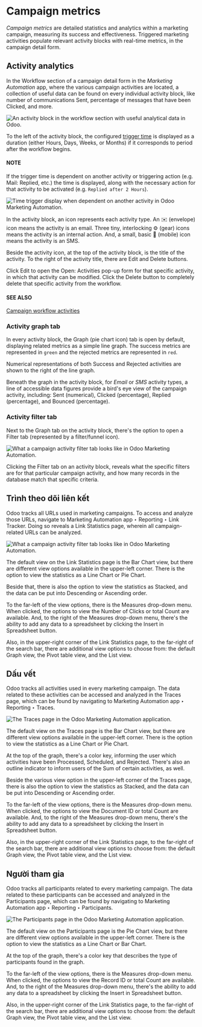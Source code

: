 # Campaign metrics

*Campaign metrics* are detailed statistics and analytics within a marketing campaign, measuring its
success and effectiveness. Triggered marketing activities populate relevant activity blocks with
real-time metrics, in the campaign detail form.

## Activity analytics

In the Workflow section of a campaign detail form in the *Marketing Automation* app,
where the various campaign activities are located, a collection of useful data can be found on every
individual activity block, like number of communications Sent, percentage of messages
that have been Clicked, and more.

![An activity block in the workflow section with useful analytical data in Odoo.](applications/marketing/marketing_automation/understanding_metrics/activity-analytics-block-sample.png)

To the left of the activity block, the configured [trigger time](workflow_activities.md) is
displayed as a duration (either Hours, Days, Weeks, or
Months) if it corresponds to period after the workflow begins.

#### NOTE
If the trigger time is dependent on another activity or triggering action (e.g. Mail:
Replied, etc.) the time is displayed, along with the necessary action for that activity to be
activated (e.g. `Replied after 2 Hours`).

![Time trigger display when dependent on another activity in Odoo Marketing Automation.](applications/marketing/marketing_automation/understanding_metrics/replied-after-activity-time-trigger.png)

In the activity block, an icon represents each activity type. An ✉️ (envelope) icon
means the activity is an email. Three tiny, interlocking ⚙️ (gear) icons means the
activity is an internal action. And, a small, basic 📱 (mobile) icon means the activity
is an SMS.

Beside the activity icon, at the top of the activity block, is the title of the activity. To the
right of the activity title, there are Edit and Delete buttons.

Click Edit to open the Open: Activities pop-up form for that specific
activity, in which that activity can be modified. Click the Delete button to completely
delete that specific activity from the workflow.

#### SEE ALSO
[Campaign workflow activities](workflow_activities.md)

### Activity graph tab

In every activity block, the Graph (pie chart icon) tab is open by default, displaying
related metrics as a simple line graph. The success metrics are represented in `green` and the
rejected metrics are represented in `red`.

Numerical representations of both Success and Rejected activities are shown
to the right of the line graph.

Beneath the graph in the activity block, for *Email* or *SMS* activity types, a line of accessible
data figures provide a bird's eye view of the campaign activity, including: Sent
(numerical), Clicked (percentage), Replied (percentage), and
Bounced (percentage).

### Activity filter tab

Next to the Graph tab on the activity block, there's the option to open a
Filter tab (represented by a filter/funnel icon).

![What a campaign activity filter tab looks like in Odoo Marketing Automation.](applications/marketing/marketing_automation/understanding_metrics/activity-filter-tab.png)

Clicking the Filter tab on an activity block, reveals what the specific filters are for
that particular campaign activity, and how many records in the database match that specific
criteria.

## Trình theo dõi liên kết

Odoo tracks all URLs used in marketing campaigns. To access and analyze those URLs, navigate to
Marketing Automation app ‣ Reporting ‣ Link Tracker. Doing so reveals a
Link Statistics page, wherein all campaign-related URLs can be analyzed.

![What a campaign activity filter tab looks like in Odoo Marketing Automation.](applications/marketing/marketing_automation/understanding_metrics/campaign-link-tracker.png)

The default view on the Link Statistics page is the Bar Chart view, but
there are different view options available in the upper-left corner. There is the option to view the
statistics as a Line Chart or Pie Chart.

Beside that, there is also the option to view the statistics as Stacked, and the data
can be put into Descending or Ascending order.

To the far-left of the view options, there is the Measures drop-down menu. When clicked,
the options to view the Number of Clicks or total Count are available. And,
to the right of the Measures drop-down menu, there's the ability to add any data to a
spreadsheet by clicking the Insert in Spreadsheet button.

Also, in the upper-right corner of the Link Statistics page, to the far-right of the
search bar, there are additional view options to choose from: the default Graph view,
the Pivot table view, and the List view.

## Dấu vết

Odoo tracks all activities used in every marketing campaign. The data related to these activities
can be accessed and analyzed in the Traces page, which can be found by navigating to
Marketing Automation app ‣ Reporting ‣ Traces.

![The Traces page in the Odoo Marketing Automation application.](applications/marketing/marketing_automation/understanding_metrics/traces-page-marketing-automation.png)

The default view on the Traces page is the Bar Chart view, but there are
different view options available in the upper-left corner. There is the option to view the
statistics as a Line Chart or Pie Chart.

At the top of the graph, there's a color key, informing the user which activities have been
Processed, Scheduled, and Rejected. There's also an outline
indicator to inform users of the Sum of certain activities, as well.

Beside the various view option in the upper-left corner of the Traces page, there is
also the option to view the statistics as Stacked, and the data can be put into
Descending or Ascending order.

To the far-left of the view options, there is the Measures drop-down menu. When clicked,
the options to view the Document ID or total Count are available. And, to
the right of the Measures drop-down menu, there's the ability to add any data to a
spreadsheet by clicking the Insert in Spreadsheet button.

Also, in the upper-right corner of the Link Statistics page, to the far-right of the
search bar, there are additional view options to choose from: the default Graph view,
the Pivot table view, and the List view.

## Người tham gia

Odoo tracks all participants related to every marketing campaign. The data related to these
participants can be accessed and analyzed in the Participants page, which can be found
by navigating to Marketing Automation app ‣ Reporting ‣ Participants.

![The Participants page in the Odoo Marketing Automation application.](applications/marketing/marketing_automation/understanding_metrics/participants-page-marketing-automation.png)

The default view on the Participants page is the Pie Chart view, but there
are different view options available in the upper-left corner. There is the option to view the
statistics as a Line Chart or Bar Chart.

At the top of the graph, there's a color key that describes the type of participants found in the
graph.

To the far-left of the view options, there is the Measures drop-down menu. When clicked,
the options to view the Record ID or total Count are available. And, to the
right of the Measures drop-down menu, there's the ability to add any data to a
spreadsheet by clicking the Insert in Spreadsheet button.

Also, in the upper-right corner of the Link Statistics page, to the far-right of the
search bar, there are additional view options to choose from: the default Graph view,
the Pivot table view, and the List view.
